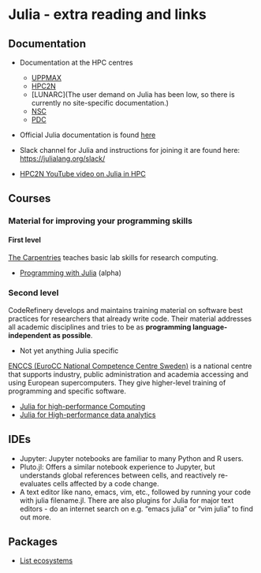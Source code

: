 # Julia - extra reading and links

## Documentation

- Documentation at the HPC centres  
    - [UPPMAX](http://docs.uppmax.uu.se/software/julia/)
    - [HPC2N](https://www.hpc2n.umu.se/resources/software/julia)
    - [LUNARC](The user demand on Julia has been low, so there is currently no site-specific documentation.)
    - [NSC](https://www.nsc.liu.se/software/installed/tetralith/julia/)
    - [PDC](https://support.pdc.kth.se/doc/applications/)

- Official Julia documentation is found
  [here](https://docs.julialang.org/en/v1/)

- Slack channel for Julia and instructions for joining it are found
  here: <https://julialang.org/slack/>

- [HPC2N YouTube video on Julia in
  HPC](https://www.youtube.com/watch?v=bXHe7Kj3Xxg)

## Courses

### Material for improving your programming skills

#### First level

[The Carpentries](https://carpentries.org/) teaches basic lab skills for
research computing.

- [Programming with
  Julia](https://carpentries-incubator.github.io/julia-novice/) (alpha)

### Second level

CodeRefinery develops and maintains training material on software best
practices for researchers that already write code. Their material
addresses all academic disciplines and tries to be as **programming
language-independent as possible**.

- Not yet anything Julia specific

[ENCCS (EuroCC National Competence Centre Sweden)](https://enccs.se/) is
a national centre that supports industry, public administration and
academia accessing and using European supercomputers. They give
higher-level training of programming and specific software.

- [Julia for high-performance
  Computing](https://enccs.github.io/julia-for-hpc/)
- [Julia for High-performance data
  analytics](https://enccs.github.io/julia-for-hpda/)

## IDEs

- Jupyter: Jupyter notebooks are familiar to many Python and R users.
- Pluto.jl: Offers a similar notebook experience to Jupyter, but
  understands global references between cells, and reactively
  re-evaluates cells affected by a code change.
- A text editor like nano, emacs, vim, etc., followed by running your
  code with julia filename.jl. There are also plugins for Julia for
  major text editors - do an internet search on e.g. “emacs julia” or
  “vim julia” to find out more.

## Packages

- [List
  ecosystems](https://enccs.github.io/julia-intro/scientific-computing/)
